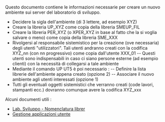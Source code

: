 Questo documento contiene le informazioni necessarie per creare un nuovo ambiente sui server del laboratorio di sviluppo.

- Decidere la sigla dell'ambiente (di 3 lettere, ad esempio XYZ)
- Creare la libreria UP_XYZ come copia della libreria SMEUP_FIL
- Creare la libreria PER_XYZ (o XPER_XYZ in base al fatto che la si voglia salvare o meno) come copia della libreria SME_XXX
- Rivolgersi al responsabile sistemistico per la creazione (ove necessaria) degli utenti "utilizzatori". Tali utenti andranno creati con la codifica XYZ_nn (con nn progressivo) come copia dall'utente XXX_01
-- Questi utenti sono indispensabili in caso ci siano persone esterne (ad esempio clienti) con la necessità di collegarsi a tale ambiente
- Mediante il comando UP UT5 è poi necessario : 
-- Definire la lista librerie dell'ambiente appena creato (opzione 2)
-- Associare il nuovo ambiente agli utenti interessati (opzione 1)
- Tutti gli eventuali oggetti sistemistici che verranno creati (code lavori, stampanti ecc.) dovranno comunque avere la codifica XYZ_xxx

Alcuni documenti utili : 
- [Lab. Sviluppo - Nomenclatura librer](Sorgenti/DOC/TA/B£AMO/A£BASE_01E)
- [Gestione applicazioni utente](Sorgenti/OJ/PGM/B£UT55)



